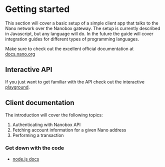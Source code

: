 # Getting started

This section will cover a basic setup of a simple client app
that talks to the Nano network over the Nanobox gateway. The setup is currently described
in Javascript, but any language will do. In the future the guide will cover integration guides 
for different types of programming languages.

Make sure to check out the excellent official documentation at [docs.nano.org](https://docs.nano.org/)

## Interactive API

If you just want to get familiar with the API check out the interactive [playground](/api-docs/nano-api/).

## Client documentation

The introduction will cover the following topics:

1. Authenticating with Nanobox API
2. Fetching account information for a given Nano address
3. Performing a transaction

### Get down with the code

* [node.js docs](/api-docs/js)
